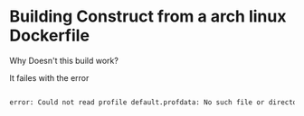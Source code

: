 # Building Construct from a arch linux Dockerfile

Why Doesn't this build work?

It failes with the error 

```bash

error: Could not read profile default.profdata: No such file or directory
```